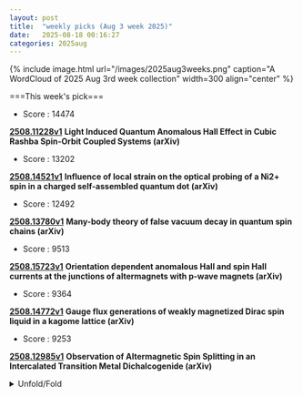 ```yaml
---
layout: post
title:  "weekly picks (Aug 3 week 2025)"
date:   2025-08-18 00:16:27
categories: 2025aug
---
```


{% include image.html url="/images/2025aug3weeks.png" caption="A WordCloud of 2025 Aug 3rd week collection" width=300 align="center" %}




===This week's pick===


* Score : 14474

**[2508.11228v1](https://arxiv.org/abs/2508.11228)** **Light Induced Quantum Anomalous Hall Effect in Cubic Rashba Spin-Orbit Coupled Systems (arXiv)**


* Score : 13202


**[2508.14521v1](https://arxiv.org/abs/2508.14521)** **Influence of local strain on the optical probing of a Ni2+ spin in a charged self-assembled quantum dot (arXiv)**


* Score : 12492

**[2508.13780v1](https://arxiv.org/abs/2508.13780)** **Many-body theory of false vacuum decay in quantum spin chains (arXiv)**

* Score : 9513

**[2508.15723v1](https://arxiv.org/abs/2508.15723)** **Orientation dependent anomalous Hall and spin Hall currents at the junctions of altermagnets with p-wave magnets (arXiv)**

* Score : 9364

**[2508.14772v1](https://arxiv.org/abs/2508.14772)** **Gauge flux generations of weakly magnetized Dirac spin liquid in a kagome lattice (arXiv)**

* Score : 9253

**[2508.12985v1](https://arxiv.org/abs/2508.12985)** **Observation of Altermagnetic Spin Splitting in an Intercalated Transition Metal Dichalcogenide (arXiv)**




<details id="myDetails">
  <summary> Unfold/Fold </summary>
  {% capture markdowncontent %}





---
08/23


1. **[s41567-025-03004-6](https://www.nature.com/articles/s41567-025-03004-6)** Magnon-polarons in the Fermi–Hubbard model (Nature Physics)

1. **[s41567-025-02970-1](https://www.nature.com/articles/s41567-025-02970-1)** Bloch oscillations of a soliton in a one-dimensional quantum fluid (Nature Physics)





1. **[fl34-h1p1](http://link.aps.org/doi/10.1103/fl34-h1p1)** Multipartite Entanglement Structure of Monitored Quantum Circuits (PRL)

1. **[y8wr-yml4](http://link.aps.org/doi/10.1103/y8wr-yml4)** Neural Quantum Embedding via Deterministic Quantum Computation with One Qubit (PRL)

1. **[clbx-mh6y](http://link.aps.org/doi/10.1103/clbx-mh6y)** Multiple Exceptional Rings in One-Dimensional Perovskite Photonic Crystals (PRL)

1. **[bzpw-7h2x](http://link.aps.org/doi/10.1103/bzpw-7h2x)** Far-Field Excitation of a Photonic Flat Band via a Tailored Anapole Mode (PRL)

1. **[chxf-fq9v](http://link.aps.org/doi/10.1103/chxf-fq9v)** Programmable All-Optical Spin Simulator with Artificial Gauge Fields (PRL)

1. **[ddvn-8c9n](http://link.aps.org/doi/10.1103/ddvn-8c9n)** Spontaneous Lattice Distortion in the Spin-Triplet Superconductor CuxBi2Se3 (PRL)

1. **[83f9-pln9](http://link.aps.org/doi/10.1103/83f9-pln9)** Vortex Lattice States of Bilayer Electron-Hole Fluids in Quantizing Magnetic Fields (PRL)

1. **[h53w-64dy](http://link.aps.org/doi/10.1103/h53w-64dy)** Extracting Topological Spins from Bulk Multipartite Entanglement (PRL)

1. **[8dhn-dh55](http://link.aps.org/doi/10.1103/8dhn-dh55)** Terahertz and High-Harmonic Radiation from Ultrafast Light Subgap or Above-Gap Driving of Spin-Orbit Proximitized Antiferromagnetic Mott Insulator (PRL)

1. **[5y8p-qhb4](http://link.aps.org/doi/10.1103/5y8p-qhb4)** Probing the Quantum Capacitance of Rydberg Transitions of Surface Electrons on Liquid Helium via Microwave Frequency Modulation (PRL)

1. **[8csn-71jk](http://link.aps.org/doi/10.1103/8csn-71jk)** Synthetic Quorum Sensing and Absorbing Phase Transitions in Colloidal Active Matter (PRX)

1. **[qk3v-46y8](http://link.aps.org/doi/10.1103/qk3v-46y8)** Collinear Three-Photon Excitation of a Strongly Forbidden Optical Clock Transition (PRX)

1. **[4s4k-rf6x](http://link.aps.org/doi/10.1103/4s4k-rf6x)** Efficient control of fluxonium qubits via nonadiabatic transitions (PRR)

1. **[x2gx-wsp1](http://link.aps.org/doi/10.1103/x2gx-wsp1)** Low-temperature Gibbs states with tensor networks (PRR)

1. **[zpjv-bm5c](http://link.aps.org/doi/10.1103/zpjv-bm5c)** Effective temperature in approximate quantum many-body states (PRR)

1. **[ffz8-v1n8](http://link.aps.org/doi/10.1103/ffz8-v1n8)** Weighted Hartree-Fock-Bogoliubov method for interacting fermions: An application to ultracold Fermi superfluids (PRR)

1. **[zxw5-nlsn](http://link.aps.org/doi/10.1103/zxw5-nlsn)** Liouvillian and Hamiltonian exceptional points of atomic vapors: The spectral signatures of quantum jumps (PRR)

1. **[pq2d-t5lx](http://link.aps.org/doi/10.1103/pq2d-t5lx)** Theoretical models for tension-dependent DNA looping time (PRRL)

1. **[zq39-wzdb](http://link.aps.org/doi/10.1103/zq39-wzdb)** Correlated noise can be beneficial to quantum transducers (PRRL)

1. **[13k1-rxmw](http://link.aps.org/doi/10.1103/13k1-rxmw)** Localized states in dipolar Bose-Einstein condensates: To be or not to be of second order (PRRL)









---
08/22

1. **[science.aea1538](https://www.science.org/doi/10.1126/science.aea1538)** Outshining molecular disorder with light (Science)


1. **[science.adq3255](https://www.science.org/doi/10.1126/science.adq3255)** The quantum metric of electrons with spin-momentum locking (Science)


1. **[science.ado1611](https://www.science.org/doi/10.1126/science.ado1611)** Electrical coherent driving of chiral antiferromagnet (Science)

1. **[s41567-025-03011-7](https://www.nature.com/articles/s41567-025-03011-7)** Quantum logic with bosonic error correction (Nature Physics)

1. **[s41567-025-02991-w](https://www.nature.com/articles/s41567-025-02991-w)** Extended native gate sets to unlock the performance of quantum processors (Nature Physics)

1. **[s41567-025-03002-8](https://www.nature.com/articles/s41567-025-03002-8)** Universal quantum gate set for Gottesman–Kitaev–Preskill logical qubits (Nature Physics)

1. **[s42005-025-02275-y](https://www.nature.com/articles/s42005-025-02275-y)** Dynamically encircling an exceptional point through phase-tracked closed-loop control (Communications Physics)

1. **[s42005-025-02272-1](https://www.nature.com/articles/s42005-025-02272-1)** Observation of edge solitons and transitions between them in a trimer circuit lattice (Communications Physics)

1. **[s42005-025-02263-2](https://www.nature.com/articles/s42005-025-02263-2)** Experimental evidence of non-equilibrium phase separation in supercritical fluids (Communications Physics)


1. **[z2jq-1rxp](http://link.aps.org/doi/10.1103/z2jq-1rxp)** Exponential Quantum Speedup for Simulating Classical Lattice Dynamics (PRL)


1. **[hh5s-cprt](http://link.aps.org/doi/10.1103/hh5s-cprt)** Space-Time Optical Hopfion Crystals (PRL)

1. **[qb1x-qv6x](http://link.aps.org/doi/10.1103/qb1x-qv6x)** Meniscus-Driven Modulation of Surface Wave Transmission across a Barrier (PRL)

1. **[cgq3-dyxb](http://link.aps.org/doi/10.1103/cgq3-dyxb)** Microscopic Mechanism of Coexisting Electron Spin Resonance and Kondo Resonance in a Single Iron Phthalocyanine Molecule (PRL)

1. **[7n3p-cq9f](http://link.aps.org/doi/10.1103/7n3p-cq9f)** Attosecond All-Optical Retrieval of Valley Polarization via Circular Dichroism in Transient Absorption (PRL)

1. **[gymx-jk1g](http://link.aps.org/doi/10.1103/gymx-jk1g)** Strong Magnon-Phonon Coupling in the Kagome Antiferromagnets (PRL)

1. **[5mph-sws5](http://link.aps.org/doi/10.1103/5mph-sws5)** Self-Reinforcing Cascades: A Spreading Model for Beliefs or Products of Varying Intensity or Quality (PRL)

1. **[2yky-45sr](http://link.aps.org/doi/10.1103/2yky-45sr)** Ordering and Defect Cloaking in Nonreciprocal Lattice XY Models (PRL)

1. **[2508.14962v1](https://arxiv.org/abs/2508.14962)** Superdielectrics: Disorder-induced perfect screening in insulators (arXiv)

1. **[2508.15067v1](https://arxiv.org/abs/2508.15067)** Entropy-Seebeck ratio as a tool for elementary charge determination (arXiv)

1. **[2508.15147v1](https://arxiv.org/abs/2508.15147)** Theoretical Study of Impurity Effects on Superconductivity in UTe2 (arXiv)

1. **[2508.15184v1](https://arxiv.org/abs/2508.15184)** Quantum-size effect induced Andreev bound states in ultrathin metallic islands proximitized by a superconductor (arXiv)

1. **[2508.15266v1](https://arxiv.org/abs/2508.15266)** Radio-Frequency Quantum Rectification in Kagome Superconductor CsV3Sb5 (arXiv)

1. **[2508.15284v1](https://arxiv.org/abs/2508.15284)** Electron-Hole Crossover in La3-xSrxNi2O7-delta Thin Films (arXiv)

1. **[2508.15347v1](https://arxiv.org/abs/2508.15347)** Role of Ward-Takahashi identity in an electron-phonon coupled system -- Revisiting phonon shift current (arXiv)

1. **[2508.15368v1](https://arxiv.org/abs/2508.15368)** Constrained Random Phase Approximation: the spectral method (arXiv)

1. **[2508.15424v1](https://arxiv.org/abs/2508.15424)** Spontaneous nonreciprocal transport in a gate-tunable ferromagnetic Rashba 2-dimensional electron gas (arXiv)

1. **[2508.15450v1](https://arxiv.org/abs/2508.15450)** Quantum Geometric Renormalization of the Hall Coefficient and Unconventional Hall Resistivity in ZrTe5 (arXiv)

1. **[2508.15463v1](https://arxiv.org/abs/2508.15463)** Rotating Spin Wave Modes in Nanoscale Mobius Strips (arXiv)

1. **[2508.15519v1](https://arxiv.org/abs/2508.15519)** On-the-fly electrical readout of individual skyrmion dynamics by anomalous Hall effect, correlated with real-time Kerr microscopy (arXiv)

1. **[2508.15578v1](https://arxiv.org/abs/2508.15578)** Optimizing energy conversion with nonthermal resources in steady-state quantum devices (arXiv)

1. **[2508.15591v1](https://arxiv.org/abs/2508.15591)** Experimental determination and micromagnetic analysis of spin wave modes in cylindrical nanowires (arXiv)

1. **[2508.15604v1](https://arxiv.org/abs/2508.15604)** Superpotentials, flat bands and the role of Quantum Geometry for the superfluid stiffness (arXiv)

1. **[2508.15668v1](https://arxiv.org/abs/2508.15668)** Second Harmonic Generation by Multilayer Graphenes and its Dependence on Stacking Order and Encapsulation Environment (arXiv)

1. **[2508.15710v1](https://arxiv.org/abs/2508.15710)** End-to-End Analysis of Charge Stability Diagrams with Transformers (arXiv)



1. **[2508.15758v1](https://arxiv.org/abs/2508.15758)** Skyrmion Lattice Order Controlled by Confinement Geometry (arXiv)

1. **[2508.14963v1](https://arxiv.org/abs/2508.14963)** Defect Anomalies, a Spin-Flux Duality, and Boson-Kondo Problems (arXiv)

1. **[2508.15174v1](https://arxiv.org/abs/2508.15174)** Identity and Quantify Various Dissipation Mechanisms of Josephson Junction in Superconducting Circuits (arXiv)

1. **[2508.15223v1](https://arxiv.org/abs/2508.15223)** A rutile-based homologous series Na(PtO2)2n+1 discovered by computationally assisted high-pressure synthesis (arXiv)

1. **[2508.15352v1](https://arxiv.org/abs/2508.15352)** Deterministic Control of Photon-Number Probabilities via Phase-Controlled Quantum Interference (arXiv)

1. **[2508.15417v1](https://arxiv.org/abs/2508.15417)** Atomically thin silver films for enhanced nanoscale nonlinear optics (arXiv)

1. **[2508.15620v1](https://arxiv.org/abs/2508.15620)** Low-Power Control of Resistance Switching Transitions in First-Order Memristors (arXiv)



---
08/21


1. **[s41567-025-02973-y](https://www.nature.com/articles/s41567-025-02973-y)** Nanophotonic quantum skyrmions enabled by semiconductor cavity quantum electrodynamics (Nature physics)



1. **[s41467-025-63130-w](https://www.nature.com/articles/s41467-025-63130-w)** Disordered-guiding photonic chip enabled high-dimensional light field detection (Nature Communications)

1. **[s41567-025-02971-0](https://www.nature.com/articles/s41567-025-02971-0)** Optical signatures of interlayer electron coherence in a bilayer semiconductor (Nature Physics)

1. **[s42005-025-02263-2](https://www.nature.com/articles/s42005-025-02263-2)** Experimental evidence of non-equilibrium phase separation in supercritical fluids (Communications Physics)

1. **[s41586-025-09386-0](https://www.nature.com/articles/s41586-025-09386-0)** Proximity screening greatly enhances electronic quality of graphene (Nature)

1. **[s41586-025-09377-1](https://www.nature.com/articles/s41586-025-09377-1)** Realization of a doped quantum antiferromagnet in a Rydberg tweezer array (Nature)

1. **[s41586-025-09417-w](https://www.nature.com/articles/s41586-025-09417-w)** A fluorescent-protein spin qubit (Nature)

1. **[s41598-025-16528-x](https://www.nature.com/articles/s41598-025-16528-x)** Fault prediction method of large forging press based on a multi scale and multi model integrated method (Scientific Reports)

1. **[s41598-025-16599-w](https://www.nature.com/articles/s41598-025-16599-w)** Numerical study on fractional order nonlinear SIR-SI model for dengue fever epidemics (Scientific Reports)





1. **[4hb6-f6jl](http://link.aps.org/doi/10.1103/4hb6-f6jl)** First Sub-MeV Dark Matter Search with the QROCODILE Experiment Using Superconducting Nanowire Single-Photon Detectors (PRL)

1. **[8hvq-6dy7](http://link.aps.org/doi/10.1103/8hvq-6dy7)** Interface Modes in Inspiralling Neutron Stars: A Gravitational-Wave Probe of First-Order Phase Transitions (PRL)

1. **[53h3-vykl](http://link.aps.org/doi/10.1103/53h3-vykl)** Imaging Valence Electron Rearrangement in a Chemical Reaction Using Hard X-ray Scattering (PRL)

1. **[Physics.18.149](http://link.aps.org/doi/10.1103/Physics.18.149)** Watching Electron Dynamics Shape Chemical Reactions (Physics)



1. **[2508.14110v1](https://arxiv.org/abs/2508.14110)** Mott transition from the non-analyticity of the one-body reduced density-matrix functional (arXiv)

1. **[2508.14162v1](https://arxiv.org/abs/2508.14162)** The numerical case for identifying paired quantum Hall phases by their daughters (arXiv)

1. **[2508.14205v1](https://arxiv.org/abs/2508.14205)** Topologically trivial semiconducting behavior and polaronic effects in antiferromagnetic EuZn2As2 and EuCd2Sb2 (arXiv)

1. **[2508.14283v1](https://arxiv.org/abs/2508.14283)** Role of electron-electron interactions in M-valley twisted transition metal dichalcogenides (arXiv)

1. **[2508.14371v1](https://arxiv.org/abs/2508.14371)** Single layer clathrane: A potential superconducting two-dimensional (2D) hydrogenated metal borocarbide (arXiv)

1. **[2508.14416v1](https://arxiv.org/abs/2508.14416)** Jahn-Teller-like Distortion in a One-dimensional {\pi}-Conjugated Polymer (arXiv)

1. **[2508.14428v1](https://arxiv.org/abs/2508.14428)** Orbital magnetic moments in FeCr2S4 studied by x-ray magnetic circular dichroism (arXiv)



1. **[2508.14589v1](https://arxiv.org/abs/2508.14589)** Fabrication, characterization and mechanical loading of Si/SiGe membranes for spin qubit devices (arXiv)

1. **[2508.14630v1](https://arxiv.org/abs/2508.14630)** Correlated phases in rhombohedral N-layer graphene (arXiv)

1. **[2508.14632v1](https://arxiv.org/abs/2508.14632)** Emergent superconducting stripes in two-orbital superconductors (arXiv)

1. **[2508.14666v1](https://arxiv.org/abs/2508.14666)** Robust field re-entrant superconductivity in ferromagnetic infinite-layer rare-earth nickelates (arXiv)

1. **[2508.14745v1](https://arxiv.org/abs/2508.14745)** Intrinsic Linear Response from Zeeman Quantum Geometry in 2D Unconventional Magnets (arXiv)

1. **[2508.14754v1](https://arxiv.org/abs/2508.14754)** Near-resonant nuclear spin detection with megahertz mechanical resonators (arXiv)

1. **[2508.14771v1](https://arxiv.org/abs/2508.14771)** Controlling Skyrmion Lattice Orientation with Local Magnetic Field Gradients (arXiv)



1. **[2508.14829v1](https://arxiv.org/abs/2508.14829)** Core position-dependent gyrotropic and damping contributions to the Thiele equation approach for accurate spin-torque vortex oscillator dynamics (arXiv)

1. **[2508.14834v1](https://arxiv.org/abs/2508.14834)** Electron coherent phonon coupling in Pr0.5Ca1.5MnO4 measured with ultrafast broadband spectroscopy (arXiv)

1. **[2508.14894v1](https://arxiv.org/abs/2508.14894)** Anyon superfluidity of excitons in quantum Hall bilayers (arXiv)

1. **[2508.14152v1](https://arxiv.org/abs/2508.14152)** Importance of Correlations for Neural Quantum States (arXiv)

1. **[2508.14233v1](https://arxiv.org/abs/2508.14233)** Excitonic Coupling and Photon Antibunching in Venus Yellow Fluorescent Protein Dimers: A Lindblad Master Equation Approach (arXiv)

1. **[2508.14241v1](https://arxiv.org/abs/2508.14241)** Deterministic time rewinding of waves in time-varying media (arXiv)

1. **[2508.14447v1](https://arxiv.org/abs/2508.14447)** Numerically "exact" charge transport dynamics in a dissipative electron-phonon model rationalizing the success of the transient localization scenario (arXiv)

1. **[2508.14491v1](https://arxiv.org/abs/2508.14491)** Nonperturbative quantum field theory for pseudo-Goldstone modes, slow-Goldstone modes, and their quantum chaos (arXiv)

1. **[2508.14560v1](https://arxiv.org/abs/2508.14560)** From Chiral Topological Dynamics to Chiral Topological Amplification: Real vs Imaginary Parameters in a Hermitian Bosonic Chain (arXiv)

1. **[2508.14641v1](https://arxiv.org/abs/2508.14641)** High-fidelity realisation of CNOT gate in Majorana-based optical platform (arXiv)

1. **[2508.14756v1](https://arxiv.org/abs/2508.14756)** Trion polaron problem in bulk and two-dimensional materials (arXiv)

1. **[2508.14872v1](https://arxiv.org/abs/2508.14872)** High to low temperature: O(N) model at large N (arXiv)





---
08/20


1. **[s41467-025-63130-w](https://www.nature.com/articles/s41467-025-63130-w)** Disordered-guiding photonic chip enabled high-dimensional light field detection (Nature Communications)

1. **[s42005-025-02260-5](https://www.nature.com/articles/s42005-025-02260-5)** Observable-driven speed-ups in quantum simulations (Communications Physics)

1. **[s41563-025-02317-4](https://www.nature.com/articles/s41563-025-02317-4)** Signatures of magnetism in zigzag graphene nanoribbons embedded in a hexagonal boron nitride lattice (Nature Materials)

1. **[s41598-025-14390-5](https://www.nature.com/articles/s41598-025-14390-5)** Development and validation of a nomogram-based predictive model for recurrence risk of uterine leiomyoma after myomectomy (Scientific Reports)

1. **[s41598-025-96832-8](https://www.nature.com/articles/s41598-025-96832-8)** A cutting-edge ensemble model for enhanced underwater image restoration and quality improvement (Scientific Reports)





1. **[kglg-yzcm](http://link.aps.org/doi/10.1103/kglg-yzcm)** Essay: Photonic Crystal as a Platform to Explore New Physics (PRL)

1. **[8v7d-53x7](http://link.aps.org/doi/10.1103/8v7d-53x7)** Surface-Morphology-Assisted Trapping of Strongly Coupled Electron-on-Neon Charge States (PRL)

1. **[2yzc-fsm3](http://link.aps.org/doi/10.1103/2yzc-fsm3)** Quantum Delocalization of a Levitated Nanoparticle (PRL)

1. **[65qq-dknn](http://link.aps.org/doi/10.1103/65qq-dknn)** Co and CoPc Molecular Kondo Box on Gold Surface (PRL)

1. **[mp2c-zzkt](http://link.aps.org/doi/10.1103/mp2c-zzkt)** Universal Wilson Loop Bound of Quantum Geometry (PRL)

1. **[ng9v-kxvd](http://link.aps.org/doi/10.1103/ng9v-kxvd)** Multistate Ferroelectricity Enabled by Electrically Controlled Phase Transition of Two-Dimensional Ices (PRL)

1. **[4qxy-l8pg](http://link.aps.org/doi/10.1103/4qxy-l8pg)** Two-Peak Heat Capacity Accounts for Rln(2) Entropy and Ground State Access in the Dipole-Octupole Pyrochlore Ce2Hf2O7 (PRL)

1. **[wfzd-7r9n](http://link.aps.org/doi/10.1103/wfzd-7r9n)** Unveiling Three Types of Fermions in a Nodal Ring Topological Semimetal through Magneto-Optical Transitions (PRL)

1. **[sbk1-szl7](http://link.aps.org/doi/10.1103/sbk1-szl7)** Compact Metaplate with Bound State in the Continuum: From Quasisymmetry to Symmetry (PRL)




1. **[2508.13175v1](https://arxiv.org/abs/2508.13175)** Fast hydrogen atom diffraction through monocrystalline graphene (arXiv)

1. **[2508.13271v1](https://arxiv.org/abs/2508.13271)** When Does a Single Repulsive Dirac Cone Superconduct? (arXiv)

1. **[2508.13290v1](https://arxiv.org/abs/2508.13290)** Persistence of charge density wave fluctuations in the absence of long-range order in a hole-doped kagome metal (arXiv)

1. **[2508.13314v1](https://arxiv.org/abs/2508.13314)** Engineering Hubbard models with gated two-dimensional moire systems (arXiv)

1. **[2508.13477v1](https://arxiv.org/abs/2508.13477)** Josephson diode effect in nanowire-based Andreev molecules (arXiv)

1. **[2508.13519v1](https://arxiv.org/abs/2508.13519)** Charge Ordering and Magnetic Exchange in the Ladder-Type Compound NH4V2O5 (arXiv)

1. **[2508.13535v1](https://arxiv.org/abs/2508.13535)** Unified description of spin-lattice coupling: application to thermodynamic properties of the pyrochlore Heisenberg antiferromagnet (arXiv)

1. **[2508.13570v1](https://arxiv.org/abs/2508.13570)** Chiral Phonons in a Cubic Lattice (arXiv)

1. **[2508.13571v1](https://arxiv.org/abs/2508.13571)** Realization and characterization of an all-bands-flat electronic lattice (arXiv)

1. **[2508.13719v1](https://arxiv.org/abs/2508.13719)** Unravelling disorder in kagome Yb0.5Co3Ge3 (arXiv)

1. **[2508.13725v1](https://arxiv.org/abs/2508.13725)** The properties of the nitrogen-vacancy center in milled chemical vapor deposition nanodiamonds (arXiv)

1. **[2508.13779v1](https://arxiv.org/abs/2508.13779)** Uniform electron benchmark for the first-principles GW0-Eliashberg theory (arXiv)

1. **[2508.13784v1](https://arxiv.org/abs/2508.13784)** Magnetic brightening of light-like excitons in a monolayer semiconductor (arXiv)

1. **[2508.14034v1](https://arxiv.org/abs/2508.14034)** Photoinduced Frustration Modulation in kappa-type Quantum Spin Liquid Candidates (arXiv)

1. **[2508.13489v1](https://arxiv.org/abs/2508.13489)** A blueprint for experiments exploring the Poincare quantum recurrence theorem (arXiv)

1. **[2508.13573v1](https://arxiv.org/abs/2508.13573)** Overcoming Quantum Resistivity Scaling in Nanoscale Interconnects Using Delafossite PdCoO2 (arXiv)

1. **[2508.13645v1](https://arxiv.org/abs/2508.13645)** Real-time bubble nucleation and growth for false vacuum decay on the lattice (arXiv)



1. **[2508.13845v1](https://arxiv.org/abs/2508.13845)** Extraction of the self energy and Eliashberg function from angle resolved photoemission spectroscopy using the xARPES code (arXiv)






---
08/19

1. **[s41467-025-63109-7](https://www.nature.com/articles/s41467-025-63109-7)** Nature variations of <i>OsNLP4</i> responsible for nitrogen use efficiency divergence in the two rice subspecies (Nature Communications)

1. **[s42005-025-02259-y](https://www.nature.com/articles/s42005-025-02259-y)** Long-lived optical coherence and spin lifetimes in Eu<sup>3+</sup>:Y<sub>2</sub>O<sub>3</sub> oxide ceramics for quantum memories (Communications Physics)

1. **[s41563-025-02327-2](https://www.nature.com/articles/s41563-025-02327-2)** Superconductivity in Sr-doped La<sub>3</sub>Ni<sub>2</sub>O<sub>7</sub> thin films (Nature Materials)




1. **[2508.11755v1](https://arxiv.org/abs/2508.11755)** Quasiparticle Interference in LiFeAs: Signature of Inelastic Tunneling through Spin Fluctuations (arXiv)

1. **[2508.11768v1](https://arxiv.org/abs/2508.11768)** Andreev crystals in hybrid Josephson junction arrays (arXiv)

1. **[2508.11930v1](https://arxiv.org/abs/2508.11930)** Mn4Al11: A Half-Semimetal Candidate with Anomalous Electronic Behaviors (arXiv)

1. **[2508.11994v1](https://arxiv.org/abs/2508.11994)** Off-Diagonal dipolar interactions in the mixed Ising--XY magnet LiHoxEr1-xF4 (arXiv)

1. **[2508.12056v1](https://arxiv.org/abs/2508.12056)** Voltage-tunable field-free Josephson diode (arXiv)

1. **[2508.12066v1](https://arxiv.org/abs/2508.12066)** High-root topological edge-state bands (arXiv)

1. **[2508.12090v1](https://arxiv.org/abs/2508.12090)** Diode Effect for Skyrmions Interacting with Linear Protrusion Defects (arXiv)

1. **[2508.12101v1](https://arxiv.org/abs/2508.12101)** Quantized nonlinear kink movement through topological boundary state instabilities (arXiv)

1. **[2508.12182v1](https://arxiv.org/abs/2508.12182)** Novel SuperLattice Plasmon Mode in a Grating of 2D Electron Strips (arXiv)

1. **[2508.12280v1](https://arxiv.org/abs/2508.12280)** Atom-surface interaction induced by quenched monopolar charge disorder (arXiv)

1. **[2508.12360v1](https://arxiv.org/abs/2508.12360)** Non-Hermitian Chiral Superfluids with a Complex Interaction (arXiv)

1. **[2508.12370v1](https://arxiv.org/abs/2508.12370)** Charge-4e Anyon Superconductor from Doping SU(4)_1 chiral spin liquid (arXiv)

1. **[2508.12397v1](https://arxiv.org/abs/2508.12397)** Transport evidence of current-induced nematic Dirac valleys in a parity-time-symmetric antiferromagnet (arXiv)

1. **[2508.12414v1](https://arxiv.org/abs/2508.12414)** Bulk photovoltaic effects in the Haldane model (arXiv)

1. **[2508.12444v1](https://arxiv.org/abs/2508.12444)** Non-Abelian Statistics for Bosonic Symmetry-Protected Topological Phases (arXiv)

1. **[2508.12655v1](https://arxiv.org/abs/2508.12655)** Fabry-Perot interference in three dimensional second-order topological insulator constrictions (arXiv)

1. **[2508.12667v1](https://arxiv.org/abs/2508.12667)** Anomalous Nernst Effect and Its Implications for Time-Reversal Symmetry Breaking in Kagome Metal ScV6Sn6 (arXiv)

1. **[2508.12678v1](https://arxiv.org/abs/2508.12678)** Waveguiding in two-dimensional Floquet non-Abelian topological insulators (arXiv)

1. **[2508.12759v1](https://arxiv.org/abs/2508.12759)** High-field NMR study of field-induced states in Pb(TiO)Cu4(PO4)4 (arXiv)

1. **[2508.12825v1](https://arxiv.org/abs/2508.12825)** Fermi velocity and magic angle renormalization in twisted bilayer graphene (arXiv)

1. **[2508.12841v1](https://arxiv.org/abs/2508.12841)** Edge-state competition in a 2D topological insulator-semiconductor heterostructure (arXiv)

1. **[2508.12879v1](https://arxiv.org/abs/2508.12879)** Theoretical Investigation of Performance-Improved Ferroelectric Tunnel Junction Based on Trap-Assisted Tunneling (arXiv)

1. **[2508.12893v1](https://arxiv.org/abs/2508.12893)** Frequency Domain Berry Curvature Effect on Time Refraction (arXiv)

1. **[2508.12974v1](https://arxiv.org/abs/2508.12974)** Thermoelectricity evidence for quantum criticality in clean infinite-layer nickelate films (arXiv)



1. **[2508.12988v1](https://arxiv.org/abs/2508.12988)** Skyrmion Lattice Domain Formation in a Non-Flat Energy Landscape (arXiv)

1. **[2508.13042v1](https://arxiv.org/abs/2508.13042)** Macroscopic coherence and vorticity in room-temperature polariton condensate confined in a self-assembled perovskite microcavity (arXiv)

1. **[2508.13098v1](https://arxiv.org/abs/2508.13098)** Noise signatures of a charged Sachdev-Ye-Kitaev dot in mesoscopic transport (arXiv)

1. **[2508.13114v1](https://arxiv.org/abs/2508.13114)** SO(n) Affleck-Kennedy-Lieb-Tasaki states as conformal boundary states of integrable SU(n) spin chains (arXiv)

1. **[2508.13146v1](https://arxiv.org/abs/2508.13146)** Topological invariant for finite systems in the presence of disorder (arXiv)

1. **[2508.13147v1](https://arxiv.org/abs/2508.13147)** Strain-induced Ettingshausen effect in spin-orbit coupled noncentrosymmetric metals (arXiv)

1. **[2508.13149v1](https://arxiv.org/abs/2508.13149)** Magnetic Interactions of Wigner Crystal in Magnetic Field and Berry Curvature: Multi-Particle Tunneling through Complex Trajectories (arXiv)

1. **[2508.11750v1](https://arxiv.org/abs/2508.11750)** Training nonlinear optical neural networks with Scattering Backpropagation (arXiv)

1. **[2508.11769v1](https://arxiv.org/abs/2508.11769)** Inducing macroscopic cat states of nonequilibrium electrons via cat-state light irradiation and projective measurements (arXiv)

1. **[2508.11822v1](https://arxiv.org/abs/2508.11822)** Efficient Optimization of Low-Rank Antisymmetric Product of Geminals Wavefunction Using the Direct Givens Rotation Method (arXiv)

1. **[2508.11899v1](https://arxiv.org/abs/2508.11899)** Control of magnetic transition, metal-semiconductor transition, and magnetic anisotropy in noncentrosymmetric monolayer Cr2Ge2Se3Te3 (arXiv)

1. **[2508.11916v1](https://arxiv.org/abs/2508.11916)** Nano light-source generation by electron beam irradiation of CsPbBr3/Cs4PbBr6 composites (arXiv)

1. **[2508.12011v1](https://arxiv.org/abs/2508.12011)** Preparation of the single-spinon wave function in a quantum computer (arXiv)

1. **[2508.12097v1](https://arxiv.org/abs/2508.12097)** Continuous-wave, high-resolution, ultra-broadband mid-infrared nonlinear spectroscopy with tunable plasmonic nanocavities (arXiv)

1. **[2508.12209v1](https://arxiv.org/abs/2508.12209)** Sensing decoherence by using edge state (arXiv)

1. **[2508.12239v1](https://arxiv.org/abs/2508.12239)** Ultrafast Nonequilibrium Enhancement of Electron-Phonon Interaction in 2H-MoTe2 (arXiv)

1. **[2508.12254v1](https://arxiv.org/abs/2508.12254)** NHSE-Driven Coalescence of Topological Defect States in Non-Hermitian Systems (arXiv)

1. **[2508.12295v1](https://arxiv.org/abs/2508.12295)** Resonant dynamics of spin cluster in a periodically driven one-dimensional Rydberg lattice (arXiv)

1. **[2508.12310v1](https://arxiv.org/abs/2508.12310)** Phase transitions driven by solute concentration, temperature, and pressure in uranium-6wt % niobium alloy (arXiv)

1. **[2508.12363v1](https://arxiv.org/abs/2508.12363)** Structural contribution to light-induced gap suppression in Ta2NiSe5 (arXiv)

1. **[2508.12376v1](https://arxiv.org/abs/2508.12376)** CoRuTiGe: A Possible Spin Gapless Semiconductor (arXiv)

1. **[2508.12429v1](https://arxiv.org/abs/2508.12429)** Spin decoherence dynamics of Er3+ in CeO2 film (arXiv)

1. **[2508.12544v1](https://arxiv.org/abs/2508.12544)** Robust Topological Conduction in Bi2 Bi2Se3 Superlattices at Ambient Conditions (arXiv)

1. **[2508.13085v1](https://arxiv.org/abs/2508.13085)** Magnetic Order in Pulsed Laser Deposited (Fe,Ni)5GeTe2 Films (arXiv)











---
08/18

1. **[s41467-025-62827-2](https://www.nature.com/articles/s41467-025-62827-2)** Reconfigurable single-walled carbon nanotube ferroelectric field-effect transistors (Nature Communications)



1. **[2508.10912v1](https://arxiv.org/abs/2508.10912)** Superconductivity in atom-intercalated quaternary hydrides under ambient pressure (arXiv)

1. **[2508.10957v1](https://arxiv.org/abs/2508.10957)** Gapped spinful phases obtained via Gutzwiller projections of Euler states (arXiv)

1. **[2508.11003v1](https://arxiv.org/abs/2508.11003)** Spontaneously Broken Non-Invertible Symmetries in Transverse-Field Ising Qudit Chains (arXiv)

1. **[2508.11018v1](https://arxiv.org/abs/2508.11018)** Study on fluctuations of interface-enhanced superconductivity in ultrathin FeSe/SrTiO3 by the Nernst effect (arXiv)

1. **[2508.11040v1](https://arxiv.org/abs/2508.11040)** Chiral Phonons in Graphyne (arXiv)

1. **[2508.11140v1](https://arxiv.org/abs/2508.11140)** Atomic perspective on the topological magnetism in kagome metal Co3Sn2S2 (arXiv)

1. **[2508.11199v1](https://arxiv.org/abs/2508.11199)** Frequency Dependence of Phonon-Induced Current Noise in ArmchairCarbon Nanotube (arXiv)

1. **[2508.11201v1](https://arxiv.org/abs/2508.11201)** Statistical Properties of Current Noise Induced by Electron-Phonon Scattering in Metallic Carbon Nanotubes (arXiv)

1. **[2508.11209v1](https://arxiv.org/abs/2508.11209)** Optically Controlled Skyrmion Number Current (arXiv)



1. **[2508.11242v1](https://arxiv.org/abs/2508.11242)** Dissipation-Induced Steady States in Topological Superconductors: Mechanisms and Design Principles (arXiv)

1. **[2508.11244v1](https://arxiv.org/abs/2508.11244)** Theory of Spiral Magnetism in Weyl semimetal SmAlSi (arXiv)

1. **[2508.11322v1](https://arxiv.org/abs/2508.11322)** Fermi-liquid-like phase driven by next-nearest-neighbor couplings in a lightly doped kagome-lattice t-J model (arXiv)

1. **[2508.11405v1](https://arxiv.org/abs/2508.11405)** Realistic modelling of transport properties at finite tempeature in magnetic materials by local quantization of a Heisenberg model (arXiv)

1. **[2508.11481v1](https://arxiv.org/abs/2508.11481)** Spin-to-charge-current conversion in altermagnetic candidate RuO2 probed by terahertz emission spectroscopy (arXiv)

1. **[2508.11490v1](https://arxiv.org/abs/2508.11490)** Exceptionally deficient topological square-root insulators (arXiv)

1. **[2508.11501v1](https://arxiv.org/abs/2508.11501)** Gating upconversion electroluminescence in a single molecule via adsorption-induced interaction of unpaired spin (arXiv)

1. **[2508.11510v1](https://arxiv.org/abs/2508.11510)** Quantum Quench Dynamics in an Exactly Solvable Two-Dimensional Non-Fermi Liquid System (arXiv)

1. **[2508.11581v1](https://arxiv.org/abs/2508.11581)** Stabilizing and Tuning Superconductivity in La3Ni2O7-delta Films: Oxygen Recycling Protocol Reveals Hole-Doping Analogue (arXiv)

1. **[2508.11593v1](https://arxiv.org/abs/2508.11593)** Low barrier ZrOx-based Josephson junctions (arXiv)

1. **[2508.11601v1](https://arxiv.org/abs/2508.11601)** A non-Hermitian Su-Schrieffer-Heeger model with the energy levels of free parafermions (arXiv)

1. **[2508.11629v1](https://arxiv.org/abs/2508.11629)** The superconducting diode effect in Josephson junctions fabricated from structurally chiral Mo3Al2C (arXiv)

1. **[2508.10997v1](https://arxiv.org/abs/2508.10997)** Reliable high-accuracy error mitigation for utility-scale quantum circuits (arXiv)

1. **[2508.11248v1](https://arxiv.org/abs/2508.11248)** Analytical models for coated plasmonic particles: effects of shape and size-corrected dielectric function (arXiv)

1. **[2508.11315v1](https://arxiv.org/abs/2508.11315)** Atomistic spin dynamics with quantum colored noise (arXiv)

1. **[2508.11521v1](https://arxiv.org/abs/2508.11521)** A Dynamical Bulk-Boundary Correspondence in Two Dimensional Topological Matter (arXiv)








  {% endcapture %}
  {{ markdowncontent | markdownify }}
 </details>

<style>
  details {
    margin: 10px 0;
  }
  summary {
    cursor: pointer;
  }
</style>



<script>
  // Wait for the DOM to be fully loaded
  document.addEventListener('DOMContentLoaded', () => {
    const details = document.getElementById('myDetails');

    // Restore the state from localStorage
    if (localStorage.getItem('detailsOpen') === 'true') {
      details.setAttribute('open', '');
    }

    // Save the state when the details element is toggled
    details.addEventListener('toggle', () => {
      localStorage.setItem('detailsOpen', details.open);
    });
  });
</script>